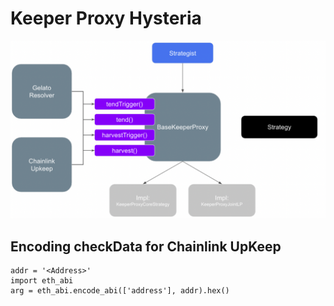 # Keeper Proxy Hysteria


![Architecture](https://raw.githubusercontent.com/RoboVault/hysteria/main/architecture.png)


## Encoding checkData for Chainlink UpKeep

```
addr = '<Address>'
import eth_abi
arg = eth_abi.encode_abi(['address'], addr).hex()
```

